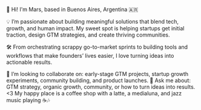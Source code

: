 👋 Hi! I'm Mars, based in Buenos Aires, Argentina 🇦🇷

💡 I’m passionate about building meaningful solutions that blend tech, growth, and human impact. My sweet spot is helping startups get initial traction, design GTM strategies, and create thriving communities.

🛠️ From orchestrating scrappy go-to-market sprints to building tools and workflows that make founders’ lives easier, I love turning ideas into actionable results.

👯 I’m looking to collaborate on: early-stage GTM projects, startup growth experiments, community building, and product launches.
💬 Ask me about: GTM strategy, organic growth, community, or how to turn ideas into results.
<3 My happy place is a coffee shop with a latte, a medialuna, and jazz music playing ☕🎶
